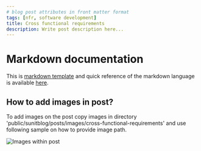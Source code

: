```yaml
---
# blog post attributes in front matter format
tags: [nfr, software development]
title: Cross functional requirements
description: Write post description here...
---
```


# Markdown documentation

This is [markdown template](http://kramdown.gettalong.org/index.html) and quick reference of the markdown language is available [here](http://kramdown.gettalong.org/quickref.html).

## How to add images in post?

To add images on the post copy images in directory 'public/sunitblog/posts/images/cross-functional-requirements' and use following sample on how to provide image path.

![Images within post](/assets/sunitblog/posts/images/cross-functional-requirements/1-post-image.png "images with post")






